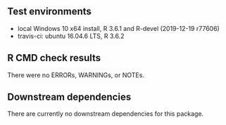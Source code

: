 ## Test environments
* local Windows 10 x64 install, R 3.6.1 and R-devel (2019-12-19 r77606)
* travis-ci: ubuntu 16.04.6 LTS, R 3.6.2


## R CMD check results
There were no ERRORs, WARNINGs, or NOTEs.


## Downstream dependencies
There are currently no downstream dependencies for this package.
